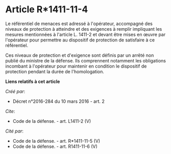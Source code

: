 # Article R*1411-11-4

Le référentiel de menaces est adressé à l'opérateur, accompagné des niveaux de protection à atteindre et des exigences à
remplir impliquant les mesures mentionnées à l'article L. 1411-2 et devant être mises en œuvre par l'opérateur pour permettre
au dispositif de protection de satisfaire à ce référentiel. 

Ces niveaux de protection et d'exigence sont définis par un arrêté non publié du ministre de la défense. Ils comprennent
notamment les obligations incombant à l'opérateur pour maintenir en condition le dispositif de protection pendant la durée de
l'homologation.

**Liens relatifs à cet article**

_Créé par_:

  - Décret n°2016-284 du 10 mars 2016 - art. 2

_Cite_:

  - Code de la défense. - art. L1411-2 (V)

_Cité par_:

  - Code de la défense. - art. R*1411-11-5 (V)
  - Code de la défense. - art. R1411-11-6 (V)
